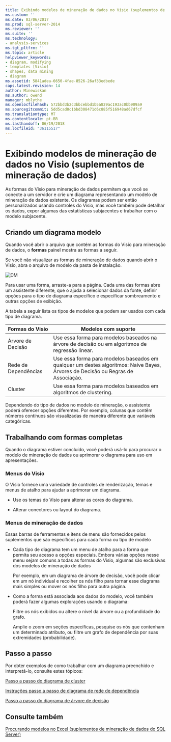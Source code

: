 ```yaml
---
title: Exibindo modelos de mineração de dados no Visio (suplementos de mineração de dados) | Microsoft Docs
ms.custom: ''
ms.date: 03/06/2017
ms.prod: sql-server-2014
ms.reviewer: ''
ms.suite: ''
ms.technology:
- analysis-services
ms.tgt_pltfrm: ''
ms.topic: article
helpviewer_keywords:
- diagram, modifying
- templates [Visio]
- shapes, data mining
- diagram
ms.assetid: 5841adea-6650-4fae-8526-26af33edbede
caps.latest.revision: 14
author: Minewiskan
ms.author: owend
manager: mblythe
ms.openlocfilehash: 572bbd3b2c3bbcebbd1b5a829ac193ac0bb909a9
ms.sourcegitcommit: 5dd5cad0c1bbd308471d6c885f516948ad67dfcf
ms.translationtype: MT
ms.contentlocale: pt-BR
ms.lasthandoff: 06/19/2018
ms.locfileid: "36115517"
---
```

# <a name="viewing-data-mining-models-in-visio-data-mining-add-ins"></a>Exibindo modelos de mineração de dados no Visio (suplementos de mineração de dados)
  As formas do Visio para mineração de dados permitem que você se conecte a um servidor e crie um diagrama representando um modelo de mineração de dados existente. Os diagramas podem ser então personalizados usando controles do Visio, mas você também pode detalhar os dados, expor algumas das estatísticas subjacentes e trabalhar com o modelo subjacente.  
  
## <a name="building-a-model-diagram"></a>Criando um diagrama modelo  
 Quando você abrir o arquivo que contém as formas do Visio para mineração de dados, o **formas** painel mostra as formas a seguir.  
  
 Se você não visualizar as formas de mineração de dados quando abrir o Visio, abra o arquivo de modelo da pasta de instalação.  
  
 ![DM](media/dm-stencil.gif "DM")  
  
 Para usar uma forma, arraste-a para a página. Cada uma das formas abre um assistente diferente, que o ajuda a selecionar dados da fonte, definir opções para o tipo de diagrama específico e especificar sombreamento e outras opções de exibição.  
  
 A tabela a seguir lista os tipos de modelos que podem ser usados com cada tipo de diagrama.  
  
|Formas do Visio|Modelos com suporte|  
|-----------------|----------------------|  
|Árvore de Decisão|Use essa forma para modelos baseados na árvore de decisão ou em algoritmos de regressão linear.|  
|Rede de Dependências|Use essa forma para modelos baseados em qualquer um destes algoritmos: Naive Bayes, Árvores de Decisão ou Regras de Associação.|  
|Cluster|Use essa forma para modelos baseados em algoritmos de clustering.|  
  
 Dependendo do tipo de dados no modelo de mineração, o assistente poderá oferecer opções diferentes. Por exemplo, colunas que contêm números contínuos são visualizadas de maneira diferente que variáveis categóricas.  
  
## <a name="working-with-completed-shapes"></a>Trabalhando com formas completas  
 Quando o diagrama estiver concluído, você poderá usá-lo para procurar o modelo de mineração de dados ou aprimorar o diagrama para uso em apresentações.  
  
### <a name="visio-menus"></a>Menus do Visio  
 O Visio fornece uma variedade de controles de renderização, temas e menus de atalho para ajudar a aprimorar um diagrama.  
  
-   Use os temas do Visio para alterar as cores do diagrama.  
  
-   Alterar conectores ou layout do diagrama.  
  
### <a name="data-mining-menus"></a>Menus de mineração de dados  
 Essas barras de ferramentas e itens de menu são fornecidos pelos suplementos que são específicos para cada forma ou tipo de modelo  
  
-   Cada tipo de diagrama tem um menu de atalho para a forma que permita seu acesso a opções especiais. Embora várias opções nesse menu sejam comuns a todas as formas do Visio, algumas são exclusivas dos modelos de mineração de dados  
  
     Por exemplo, em um diagrama de árvore de decisão, você pode clicar em um nó individual e recolher os nós filho para tornar esse diagrama mais simples ou mover os nós filho para outra página.  
  
-   Como a forma está associada aos dados do modelo, você também poderá fazer algumas explorações usando o diagrama:  
  
     Filtre os nós exibidos ou altere o nível da árvore ou a profundidade do grafo.  
  
     Amplie o zoom em seções específicas, pesquise os nós que contenham um determinado atributo, ou filtre um grafo de dependência por suas extremidades (probabilidade).  
  
## <a name="walkthroughs"></a>Passo a passo  
 Por obter exemplos de como trabalhar com um diagrama preenchido e interpretá-lo, consulte estes tópicos:  
  
 [Passo a passo do diagrama de cluster](cluster-diagram-walkthrough-data-mining-add-ins.md)  
  
 [Instruções passo a passo de diagrama de rede de dependência](dependency-network-diagram-walkthrough-data-mining-add-ins.md)  
  
 [Passo a passo do diagrama de árvore de decisão](decision-tree-diagram-walkthrough-data-mining-add-ins.md)  
  
## <a name="see-also"></a>Consulte também  
 [Procurando modelos no Excel &#40;suplementos de mineração de dados do SQL Server&#41;](browsing-models-in-excel-sql-server-data-mining-add-ins.md)  
  
  